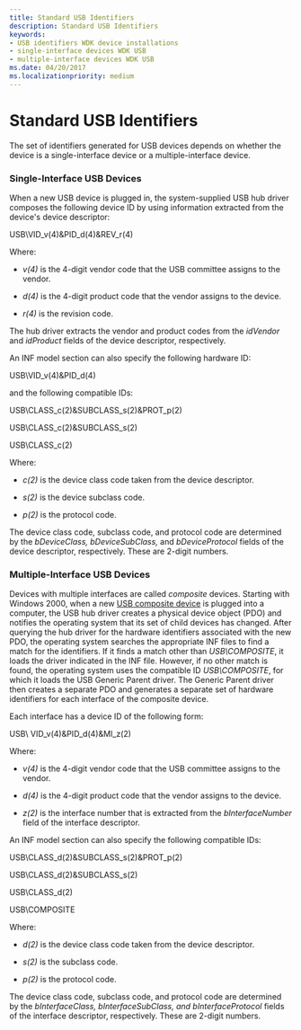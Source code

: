 ```yaml
---
title: Standard USB Identifiers
description: Standard USB Identifiers
keywords:
- USB identifiers WDK device installations
- single-interface devices WDK USB
- multiple-interface devices WDK USB
ms.date: 04/20/2017
ms.localizationpriority: medium
---
```


# Standard USB Identifiers





<a href="" id="the-set-of-identifiers-generated-for-usb-devices-depends-on-whether-the-device-is-a-single-interface-device-or-a-multiple-interface-device-"></a>The set of identifiers generated for USB devices depends on whether the device is a single-interface device or a multiple-interface device.  

### Single-Interface USB Devices

When a new USB device is plugged in, the system-supplied USB hub driver composes the following device ID by using information extracted from the device's device descriptor:

USB\\VID_v(4)&PID_d(4)&REV_r(4)

Where:

-   *v(4)* is the 4-digit vendor code that the USB committee assigns to the vendor.

-   *d(4)* is the 4-digit product code that the vendor assigns to the device.

-   *r(4)* is the revision code.

The hub driver extracts the vendor and product codes from the *idVendor* and *idProduct* fields of the device descriptor, respectively.

An INF model section can also specify the following hardware ID:

USB\\VID_v(4)&PID_d(4)

and the following compatible IDs:

USB\\CLASS_c(2)&SUBCLASS_s(2)&PROT_p(2)

USB\\CLASS_c(2)&SUBCLASS_s(2)

USB\\CLASS_c(2)

Where:

-   *c(2)* is the device class code taken from the device descriptor.

-   *s(2)* is the device subclass code.

-   *p(2)* is the protocol code.

The device class code, subclass code, and protocol code are determined by the *bDeviceClass, bDeviceSubClass,* and *bDeviceProtocol* fields of the device descriptor, respectively. These are 2-digit numbers.

### Multiple-Interface USB Devices

Devices with multiple interfaces are called *composite* devices. Starting with Windows 2000, when a new [USB composite device](/windows-hardware/drivers/ddi/index) is plugged into a computer, the USB hub driver creates a physical device object (PDO) and notifies the operating system that its set of child devices has changed. After querying the hub driver for the hardware identifiers associated with the new PDO, the operating system searches the appropriate INF files to find a match for the identifiers. If it finds a match other than *USB\\COMPOSITE*, it loads the driver indicated in the INF file. However, if no other match is found, the operating system uses the compatible ID *USB\\COMPOSITE*, for which it loads the USB Generic Parent driver. The Generic Parent driver then creates a separate PDO and generates a separate set of hardware identifiers for each interface of the composite device.

Each interface has a device ID of the following form:

USB\\ VID_v(4)&PID_d(4)&MI_z(2)

Where:

-   *v(4)* is the 4-digit vendor code that the USB committee assigns to the vendor.

-   *d(4)* is the 4-digit product code that the vendor assigns to the device.

-   *z(2)* is the interface number that is extracted from the *bInterfaceNumber* field of the interface descriptor.

An INF model section can also specify the following compatible IDs:

USB\\CLASS_d(2)&SUBCLASS_s(2)&PROT_p(2)

USB\\CLASS_d(2)&SUBCLASS_s(2)

USB\\CLASS_d(2)

USB\\COMPOSITE

Where:

-   *d(2)* is the device class code taken from the device descriptor.

-   *s(2)* is the subclass code.

-   *p(2)* is the protocol code.

The device class code, subclass code, and protocol code are determined by the *bInterfaceClass, bInterfaceSubClass, and bInterfaceProtocol* fields of the interface descriptor, respectively. These are 2-digit numbers.

 

